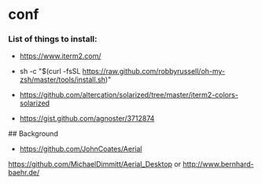 # conf

### List of things to install:

* https://www.iterm2.com/
* sh -c "$(curl -fsSL https://raw.github.com/robbyrussell/oh-my-zsh/master/tools/install.sh)"

* https://github.com/altercation/solarized/tree/master/iterm2-colors-solarized
* https://gist.github.com/agnoster/3712874


## Background
* https://github.com/JohnCoates/Aerial

https://github.com/MichaelDimmitt/Aerial_Desktop or http://www.bernhard-baehr.de/
